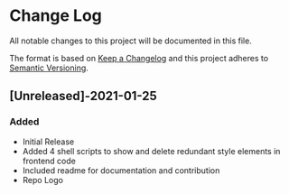 # Change Log
All notable changes to this project will be documented in this file.
 
The format is based on [Keep a Changelog](http://keepachangelog.com/)
and this project adheres to [Semantic Versioning](http://semver.org/).

## [Unreleased]-2021-01-25
### Added
- Initial Release
- Added 4 shell scripts to show and delete redundant style elements in frontend code
- Included readme for documentation and contribution
- Repo Logo

